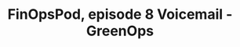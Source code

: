 ---
title: FinOpsPod, episode 8 Voicemail - GreenOps
description: FinOpsPod checks their voicemail and receives a question on GreenOps from Prabha Palanivelu. Mark Butcher swoops in and provides a quick answer and pitches you to join the FinOps Foundation Sustainability Working Group. 
date-added: June 2022
type: Podcast
source: FinOps Foundation
label: 
cloud-provider: 
  - Multi-Cloud
link: https://finopspod.captivate.fm/episode/finopspod-voicemail-greenops
permalink: /resources/not-here/
weight: 20
listing: true
---